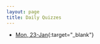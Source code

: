 ```yaml
---
layout: page
title: Daily Quizzes
---
```

<!--
-->

* [Mon, 23-Jan](https://goo.gl/forms/WrAGNuACaldVcL4E2){:target="_blank"}

